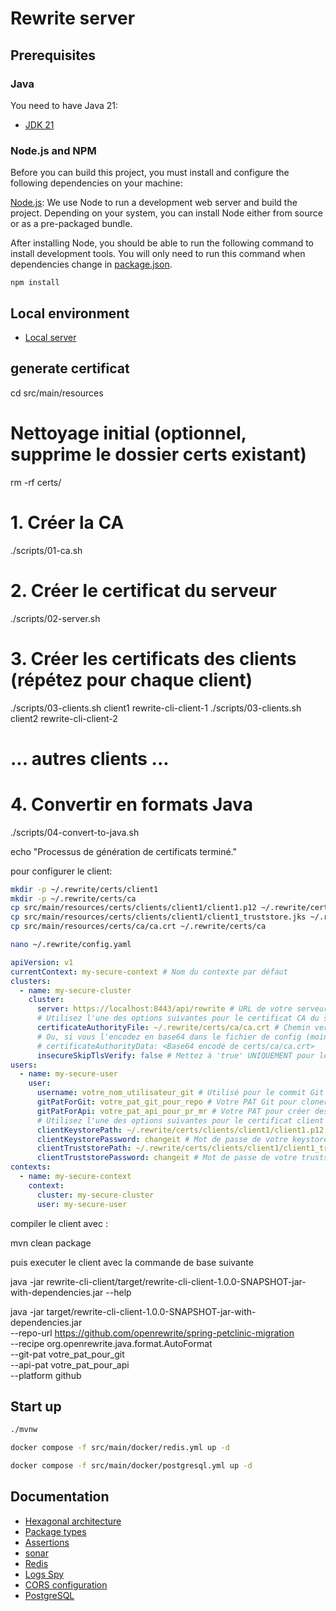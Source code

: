 # Rewrite server

## Prerequisites

### Java

You need to have Java 21:

- [JDK 21](https://openjdk.java.net/projects/jdk/21/)

### Node.js and NPM

Before you can build this project, you must install and configure the following dependencies on your machine:

[Node.js](https://nodejs.org/): We use Node to run a development web server and build the project.
Depending on your system, you can install Node either from source or as a pre-packaged bundle.

After installing Node, you should be able to run the following command to install development tools.
You will only need to run this command when dependencies change in [package.json](package.json).

```
npm install
```

## Local environment

- [Local server](http://localhost:8080)

<!-- jhipster-needle-localEnvironment -->

## generate certificat

cd src/main/resources

# Nettoyage initial (optionnel, supprime le dossier certs existant)

rm -rf certs/

# 1. Créer la CA

./scripts/01-ca.sh

# 2. Créer le certificat du serveur

./scripts/02-server.sh

# 3. Créer les certificats des clients (répétez pour chaque client)

./scripts/03-clients.sh client1 rewrite-cli-client-1
./scripts/03-clients.sh client2 rewrite-cli-client-2

# ... autres clients ...

# 4. Convertir en formats Java

./scripts/04-convert-to-java.sh

echo "Processus de génération de certificats terminé."

pour configurer le client:

```bash
mkdir -p ~/.rewrite/certs/client1
mkdir -p ~/.rewrite/certs/ca
cp src/main/resources/certs/clients/client1/client1.p12 ~/.rewrite/certs/client1/
cp src/main/resources/certs/clients/client1/client1_truststore.jks ~/.rewrite/certs/client1/
cp src/main/resources/certs/ca/ca.crt ~/.rewrite/certs/ca

nano ~/.rewrite/config.yaml
```

```yaml
apiVersion: v1
currentContext: my-secure-context # Nom du contexte par défaut
clusters:
  - name: my-secure-cluster
    cluster:
      server: https://localhost:8443/api/rewrite # URL de votre serveur HTTPS
      # Utilisez l'une des options suivantes pour le certificat CA du serveur
      certificateAuthorityFile: ~/.rewrite/certs/ca/ca.crt # Chemin vers le certificat de la CA racine pour valider le serveur
      # Ou, si vous l'encodez en base64 dans le fichier de config (moins recommandé pour la lisibilité)
      # certificateAuthorityData: <Base64 encodé de certs/ca/ca.crt>
      insecureSkipTlsVerify: false # Mettez à 'true' UNIQUEMENT pour le DEV/TEST, JAMAIS en PROD !
users:
  - name: my-secure-user
    user:
      username: votre_nom_utilisateur_git # Utilisé pour le commit Git
      gitPatForGit: votre_pat_git_pour_repo # Votre PAT Git pour cloner/pousser le dépôt
      gitPatForApi: votre_pat_api_pour_pr_mr # Votre PAT pour créer des PR/MR (peut être le même que gitPatForGit)
      # Utilisez l'une des options suivantes pour le certificat client
      clientKeystorePath: ~/.rewrite/certs/clients/client1/client1.p12 # Chemin vers votre keystore client
      clientKeystorePassword: changeit # Mot de passe de votre keystore client
      clientTruststorePath: ~/.rewrite/certs/clients/client1/client1_truststore.jks # Chemin vers votre truststore client (pour valider le serveur)
      clientTruststorePassword: changeit # Mot de passe de votre truststore client
contexts:
  - name: my-secure-context
    context:
      cluster: my-secure-cluster
      user: my-secure-user
```

compiler le client avec :

mvn clean package

puis executer le client avec la commande de base suivante

java -jar rewrite-cli-client/target/rewrite-cli-client-1.0.0-SNAPSHOT-jar-with-dependencies.jar --help

java -jar target/rewrite-cli-client-1.0.0-SNAPSHOT-jar-with-dependencies.jar \
 --repo-url https://github.com/openrewrite/spring-petclinic-migration \
 --recipe org.openrewrite.java.format.AutoFormat \
 --git-pat votre_pat_pour_git \
 --api-pat votre_pat_pour_api \
 --platform github

## Start up

```bash
./mvnw
```

```bash
docker compose -f src/main/docker/redis.yml up -d
```

```bash
docker compose -f src/main/docker/postgresql.yml up -d
```

<!-- jhipster-needle-startupCommand -->

## Documentation

- [Hexagonal architecture](documentation/hexagonal-architecture.md)
- [Package types](documentation/package-types.md)
- [Assertions](documentation/assertions.md)
- [sonar](documentation/sonar.md)
- [Redis](documentation/redis.md)
- [Logs Spy](documentation/logs-spy.md)
- [CORS configuration](documentation/cors-configuration.md)
- [PostgreSQL](documentation/postgresql.md)

<!-- jhipster-needle-documentation -->

